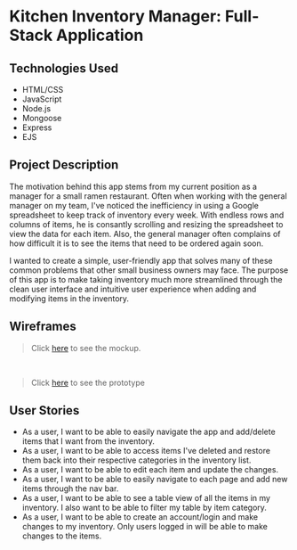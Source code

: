 # Kitchen Inventory Manager: Full-Stack Application

## Technologies Used
- HTML/CSS 
- JavaScript
- Node.js
- Mongoose 
- Express
- EJS 

## Project Description

The motivation behind this app stems from my current position as a manager for a small ramen restaurant. Often when working with the general manager on my team, I've noticed the inefficiency in using a Google spreadsheet to keep track of inventory every week. With endless rows and columns of items, he is consantly scrolling and resizing the spreadsheet to view the data for each item. Also, the general manager often complains of how difficult it is to see the items that need to be ordered again soon. 

I wanted to create a simple, user-friendly app that solves many of these common problems that other small business owners may face. The purpose of this app is to make taking inventory much more streamlined through the clean user interface and intuitive user experience when adding and modifying items in the inventory. 

## Wireframes
> Click [here](https://www.figma.com/file/uIWmm9sm7Eeravt4wfSPGo/PROJECT-2---RESTAURANT-INVENTORY-MANAGER?node-id=4%3A2) to see the mockup. 
<br/>

> Click [here](https://www.figma.com/proto/uIWmm9sm7Eeravt4wfSPGo/PROJECT-2---RESTAURANT-INVENTORY-MANAGER?page-id=0%3A1&node-id=4%3A2&viewport=944%2C-3721%2C1.11&scaling=scale-down&starting-point-node-id=4%3A2) to see the prototype 

## User Stories
- As a user, I want to be able to easily navigate the app and add/delete items that I want from the inventory.
- As a user, I want to be able to access items I've deleted and restore them back into their respective categories in the inventory list. 
- As a user, I want to be able to edit each item and update the changes.
- As a user, I want to be able to easily navigate to each page and add new items through the nav bar.
- As a user, I want to be able to see a table view of all the items in my inventory. I also want to be able to filter my table by item category. 
- As a user, I want to be able to create an account/login and make changes to my inventory. Only users logged in will be able to make changes to the items. 

